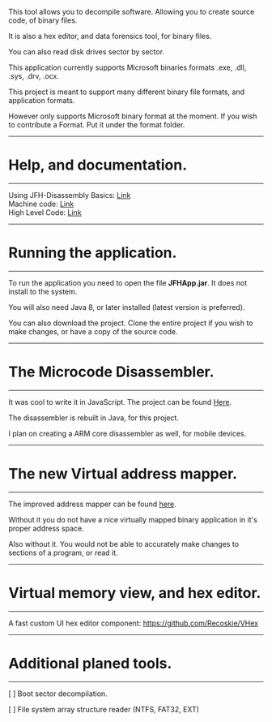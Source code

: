 This tool allows you to decompile software. Allowing you to create source code, of binary files.

It is also a hex editor, and data forensics tool, for binary files.

You can also read disk drives sector by sector.

This application currently supports Microsoft binaries formats .exe, .dll, .sys, .drv, .ocx.

This project is meant to support many different binary file formats, and application formats.

However only supports Microsoft binary format at the moment. If you wish to contribute a Format. Put it under the format folder.

------------------------------------------------------------

# Help, and documentation.

------------------------------------------------------------

Using JFH-Disassembly Basics: <a href="https://recoskie.github.io/test/docs/Basics.html">Link</a><br />
Machine code: <a href="https://recoskie.github.io/test/docs/Machine.html">Link</a><br />
High Level Code: <a href="https://recoskie.github.io/test/docs/Code.html">Link</a>

------------------------------------------------------------

# Running the application.

------------------------------------------------------------

To run the application you need to open the file <strong>JFHApp.jar</strong>. It does not install to the system.

You will also need Java 8, or later installed (latest version is preferred).

You can also download the project. Clone the entire project if you wish to make changes, or have a copy of the source code.

------------------------------------------------------------

# The Microcode Disassembler.

------------------------------------------------------------

It was cool to write it in JavaScript. The project can be found <a href="https://github.com/Recoskie/X86-64-CPU-Binary-Code-Disassembler-JS">Here</a>.

The disassembler is rebuilt in Java, for this project.

I plan on creating a ARM core disassembler as well, for mobile devices.

------------------------------------------------------------

# The new Virtual address mapper.

------------------------------------------------------------

The improved address mapper can be found <a href="https://github.com/Recoskie/RandomAccessFileV">here</a>.

Without it you do not have a nice virtually mapped binary application in it's proper address space.

Also without it. You would not be able to accurately make changes to sections of a program, or read it.

------------------------------------------------------------

# Virtual memory view, and hex editor.

------------------------------------------------------------

A fast custom UI hex editor component: https://github.com/Recoskie/VHex

------------------------------------------------------------

# Additional planed tools.

------------------------------------------------------------

[ ] Boot sector decompilation.

[ ] File system array structure reader (NTFS, FAT32, EXT)
